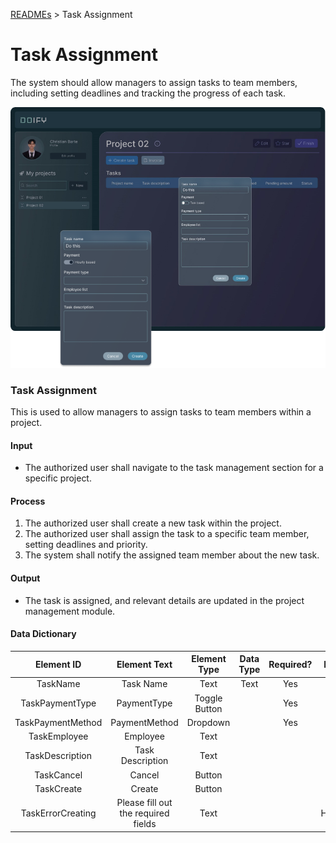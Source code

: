 [READMEs](../README.md) > Task Assignment 

# Task Assignment
The system should allow managers to assign tasks to team members, including setting deadlines and tracking the progress of each task.

![Task Assignment](../Images/03.png)

### Task Assignment
This is used to allow managers to assign tasks to team members within a project.

#### Input
* The authorized user shall navigate to the task management section for a specific project.


#### Process
1.	The authorized user shall create a new task within the project.
2.	The authorized user shall assign the task to a specific team member, setting deadlines and priority.
3.	The system shall notify the assigned team member about the new task.


#### Output 
* The task is assigned, and relevant details are updated in the project management module.

#### Data Dictionary

|     Element ID    |             Element Text            |  Element Type | Data Type | Required? |  Rules |
|       :---:       |                :---:                |      :---:    |   :---:   |   :---:   |  :---: |
|      TaskName     |              Task Name              |      Text     |    Text   |    Yes    |        |
|  TaskPaymentType  |             PaymentType             | Toggle Button |           |    Yes    |        |
| TaskPaymentMethod |            PaymentMethod            |    Dropdown   |           |    Yes    |        |
|    TaskEmployee   |               Employee              |      Text     |           |           |        |
|  TaskDescription  |           Task Description          |      Text     |           |           |        |
|     TaskCancel    |                Cancel               |     Button    |           |           |        |
|     TaskCreate    |                Create               |     Button    |           |           |        |
| TaskErrorCreating | Please fill out the required fields |      Text     |           |           | Hidden |
